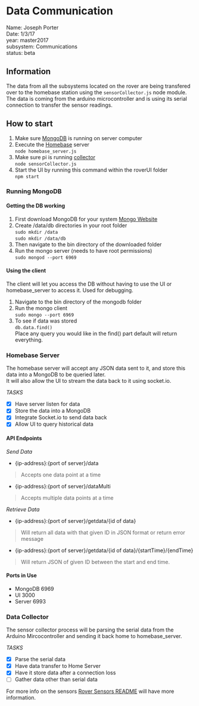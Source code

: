 # Data Communication  
Name: Joseph Porter  
Date: 1/3/17  
year: master2017  
subsystem: Communications  
status: beta  


## Information  
The data from all the subsystems located on the rover are being transfered over to the homebase station using the ```sensorCollector.js``` node module. The data is coming from the arduino microcontroller and is using its serial connection to transfer the sensor readings.  

## How to start  
1. Make sure [MongoDB](#running-mongodb) is running on server computer  
2. Execute the [Homebase](#homebase-server) server  
	```node homebase_server.js```  
3. Make sure pi is running [collector](#data-collector)  
	```node sensorCollector.js```  
4. Start the UI by running this command within the roverUI folder  
	```npm start```  


### Running MongoDB

#### Getting the DB working
1. First download MongoDB for your system
   [Mongo Website](https://www.mongodb.com/)
2. Create /data/db directories in your root folder  
	```sudo mkdir /data```  
	```sudo mkdir /data/db```  
3. Then navigate to the bin directory of the downloaded folder
4. Run the mongo server (needs to have root permissions)  
	```sudo mongod --port 6969```  

#### Using the client  
The client will let you access the DB without having to use the UI or homebase_server to access it. Used for debugging.  

1. Navigate to the bin directory of the mongodb folder
2. Run the mongo client  
	```sudo mongo --port 6969```  
3. To see if data was stored  
	```db.data.find()```  
Place any query you would like in the find() part default will return everything.  


### Homebase Server  

The homebase server will accept any JSON data sent to it, and store this data into a MongoDB to be queried later.  
It will also allow the UI to stream the data back to it using socket.io.  

*TASKS*  
- [x] Have server listen for data  
- [x] Store the data into a MongoDB  
- [x] Integrate Socket.io to send data back  
- [x] Allow UI to query historical data  

#### API Endpoints  
*Send Data*
- {ip-address}:{port of server}/data  
> Accepts one data point at a time  
- {ip-address}:{port of server}/dataMulti  
> Accepts multiple data points at a time  

*Retrieve Data*  
- {ip-address}:{port of server}/getdata/{id of data}  
> Will return all data with that given ID in JSON format or return error message
- {ip-address}:{port of server}/getdata/{id of data}/{startTime}/{endTime}  
> Will return JSON of given ID between the start and end time.  

#### Ports in Use  
- MongoDB 6969  
- UI      3000  
- Server  6993  

### Data Collector  

The sensor collector process will be parsing the serial data from the Arduino Mircocontroller and sending it back home to homebase_server.  

*TASKS*  
- [x] Parse the serial data  
- [x] Have data transfer to Home Server  
- [x] Have it store data after a connection loss  
- [ ] Gather data other than serial data  

For more info on the sensors [Rover Sensors README](https://github.com/CSUFTitanRover/TitanRover/blob/master2017/DataTransfer/ScienceSensors/ScieceCache/README/readme.md) will have more information.  


